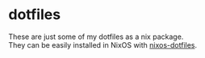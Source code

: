 # dotfiles
These are just some of my dotfiles as a nix package.    
They can be easily installed in NixOS with [nixos-dotfiles](https://github.com/xvapx/nixos-dotfiles).
